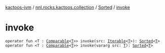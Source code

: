 [kactoos-jvm](../../index.md) / [nnl.rocks.kactoos.collection](../index.md) / [Sorted](index.md) / [invoke](./invoke.md)

# invoke

`operator fun <T : `[`Comparable`](https://kotlinlang.org/api/latest/jvm/stdlib/kotlin/-comparable/index.html)`<`[`T`](invoke.md#T)`>> invoke(src: `[`Iterable`](https://kotlinlang.org/api/latest/jvm/stdlib/kotlin.collections/-iterable/index.html)`<`[`T`](invoke.md#T)`>): `[`Sorted`](index.md)`<`[`T`](invoke.md#T)`>`
`operator fun <T : `[`Comparable`](https://kotlinlang.org/api/latest/jvm/stdlib/kotlin/-comparable/index.html)`<`[`T`](invoke.md#T)`>> invoke(vararg src: `[`T`](invoke.md#T)`): `[`Sorted`](index.md)`<`[`T`](invoke.md#T)`>`